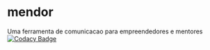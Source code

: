 # mendor
Uma ferramenta de comunicacao para empreendedores e mentores
[![Codacy Badge](https://api.codacy.com/project/badge/Grade/adbdfb44e79646199e6af3d299457309)](https://www.codacy.com/app/vacom/mendor?utm_source=github.com&amp;utm_medium=referral&amp;utm_content=vacom/mendor&amp;utm_campaign=Badge_Grade)
